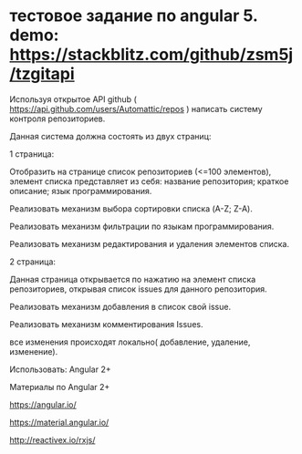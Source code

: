 # тестовое задание по angular 5. demo: https://stackblitz.com/github/zsm5j/tzgitapi

Используя открытое API github ( https://api.github.com/users/Automattic/repos ) написать систему контроля репозиториев.

 

Данная система должна состоять из двух страниц:

 

1 страница:

 

Отобразить на странице список репозиториев (<=100 элементов), элемент списка представляет из себя: название репозитория; краткое описание; язык программирования.

Реализовать механизм выбора сортировки списка (A-Z; Z-A).

Реализовать механизм фильтрации по языкам программирования.

Реализовать механизм редактирования и удаления элементов списка.

 

2 страница:

 

Данная страница открывается по нажатию на элемент списка репозиториев, открывая список issues для данного репозитория.

Реализовать механизм добавления в список свой issue.

Реализовать механизм комментирования Issues.

 все изменения происходят локально( добавление, удаление, изменение).

Использовать: Angular 2+

 

Материалы по Angular 2+

 

https://angular.io/

https://material.angular.io/ 

http://reactivex.io/rxjs/ 
